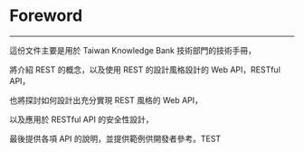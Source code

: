 # Foreword

---

這份文件主要是用於 Taiwan Knowledge Bank 技術部門的技術手冊，

將介紹 REST 的概念，以及使用 REST 的設計風格設計的 Web API，RESTful API，

也將探討如何設計出充分實現 REST 風格的 Web API，

以及應用於 RESTful API 的安全性設計，

最後提供各項 API 的說明，並提供範例供開發者參考。TEST

